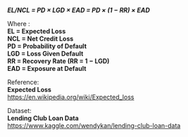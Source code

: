 


_**EL/NCL = PD × LGD × EAD = PD × (1 − RR) × EAD**_   

Where :    
**EL = Expected Loss   
NCL = Net Credit Loss   
PD = Probability of Default   
LGD = Loss Given Default    
RR = Recovery Rate (RR = 1 − LGD)   
EAD = Exposure at Default**    

Reference:   
**Expected Loss**   
https://en.wikipedia.org/wiki/Expected_loss   

Dataset:   
**Lending Club Loan Data**   
https://www.kaggle.com/wendykan/lending-club-loan-data
